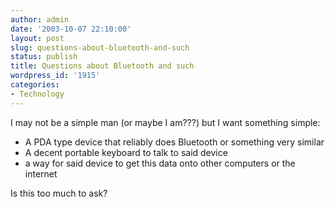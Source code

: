 ```yaml
---
author: admin
date: '2003-10-07 22:10:00'
layout: post
slug: questions-about-bluetooth-and-such
status: publish
title: Questions about Bluetooth and such
wordpress_id: '1915'
categories:
- Technology
---
```


I may not be a simple man (or maybe I am???) but I want something
simple:

-   A PDA type device that reliably does Bluetooth or something very
    similar
-   A decent portable keyboard to talk to said device
-   a way for said device to get this data onto other computers or the
    internet

Is this too much to ask?
